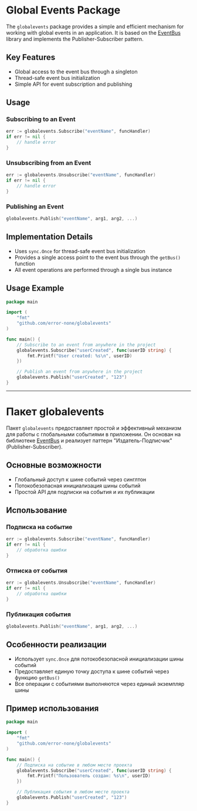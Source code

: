 # Global Events Package

The `globalevents` package provides a simple and efficient mechanism for working with global events in an application. It is based on the [EventBus](https://github.com/asaskevich/EventBus) library and implements the Publisher-Subscriber pattern.

## Key Features

- Global access to the event bus through a singleton
- Thread-safe event bus initialization
- Simple API for event subscription and publishing

## Usage

### Subscribing to an Event

```go
err := globalevents.Subscribe("eventName", funcHandler)
if err != nil {
    // handle error
}
```

### Unsubscribing from an Event

```go
err := globalevents.Unsubscribe("eventName", funcHandler)
if err != nil {
    // handle error
}
```

### Publishing an Event

```go
globalevents.Publish("eventName", arg1, arg2, ...)
```

## Implementation Details

- Uses `sync.Once` for thread-safe event bus initialization
- Provides a single access point to the event bus through the `getBus()` function
- All event operations are performed through a single bus instance

## Usage Example

```go
package main

import (
    "fmt"
    "github.com/error-none/globalevents"
)

func main() {
    // Subscribe to an event from anywhere in the project
    globalevents.Subscribe("userCreated", func(userID string) {
        fmt.Printf("User created: %s\n", userID)
    })

    // Publish an event from anywhere in the project
    globalevents.Publish("userCreated", "123")
}
```

---

# Пакет globalevents

Пакет `globalevents` предоставляет простой и эффективный механизм для работы с глобальными событиями в приложении. Он основан на библиотеке [EventBus](https://github.com/asaskevich/EventBus) и реализует паттерн "Издатель-Подписчик" (Publisher-Subscriber).

## Основные возможности

- Глобальный доступ к шине событий через синглтон
- Потокобезопасная инициализация шины событий
- Простой API для подписки на события и их публикации

## Использование

### Подписка на событие

```go
err := globalevents.Subscribe("eventName", funcHandler)
if err != nil {
    // обработка ошибки
}
```

### Отписка от события

```go
err := globalevents.Unsubscribe("eventName", funcHandler)
if err != nil {
    // обработка ошибки
}
```

### Публикация события

```go
globalevents.Publish("eventName", arg1, arg2, ...)
```

## Особенности реализации

- Использует `sync.Once` для потокобезопасной инициализации шины событий
- Предоставляет единую точку доступа к шине событий через функцию `getBus()`
- Все операции с событиями выполняются через единый экземпляр шины

## Пример использования

```go
package main

import (
    "fmt"
    "github.com/error-none/globalevents"
)

func main() {
    // Подписка на событие в любом месте проекта
    globalevents.Subscribe("userCreated", func(userID string) {
        fmt.Printf("Пользователь создан: %s\n", userID)
    })

    // Публикация события в любом месте проекта
    globalevents.Publish("userCreated", "123")
}
```
